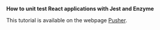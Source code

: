 **How to unit test React applications with Jest and Enzyme**

This tutorial is available on the webpage [Pusher](https://pusher.com/tutorials/react-jest-enzyme).
